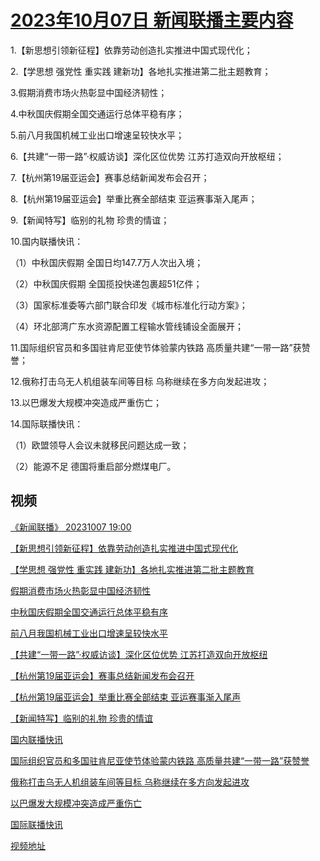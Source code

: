 # [2023年10月07日 新闻联播主要内容](https://tv.cctv.com/lm/xwlb/day/20231007.shtml)

1.【新思想引领新征程】依靠劳动创造扎实推进中国式现代化；

2.【学思想 强党性 重实践 建新功】各地扎实推进第二批主题教育；

3.假期消费市场火热彰显中国经济韧性；

4.中秋国庆假期全国交通运行总体平稳有序；

5.前八月我国机械工业出口增速呈较快水平；

6.【共建“一带一路”·权威访谈】深化区位优势 江苏打造双向开放枢纽；

7.【杭州第19届亚运会】赛事总结新闻发布会召开；

8.【杭州第19届亚运会】举重比赛全部结束 亚运赛事渐入尾声；

9.【新闻特写】临别的礼物 珍贵的情谊；

10.国内联播快讯：

（1）中秋国庆假期 全国日均147.7万人次出入境；

（2）中秋国庆假期 全国揽投快递包裹超51亿件；

（3）国家标准委等六部门联合印发《城市标准化行动方案》；

（4）环北部湾广东水资源配置工程输水管线铺设全面展开；

11.国际组织官员和多国驻肯尼亚使节体验蒙内铁路 高质量共建“一带一路”获赞誉；

12.俄称打击乌无人机组装车间等目标 乌称继续在多方向发起进攻；

13.以巴爆发大规模冲突造成严重伤亡；

14.国际联播快讯：

（1）欧盟领导人会议未就移民问题达成一致；

（2）能源不足 德国将重启部分燃煤电厂。

## 视频

[《新闻联播》 20231007 19:00](https://tv.cctv.com/2023/10/07/VIDE4IecGilGLVpBrE46kDC2231007.shtml)

[【新思想引领新征程】依靠劳动创造扎实推进中国式现代化](https://tv.cctv.com/2023/10/07/VIDEzIAjwvr1N1GgKwLjfllB231007.shtml)

[【学思想 强党性 重实践 建新功】各地扎实推进第二批主题教育](https://tv.cctv.com/2023/10/07/VIDElFQEgKlj38neaTSAaVuG231007.shtml)

[假期消费市场火热彰显中国经济韧性](https://tv.cctv.com/2023/10/07/VIDEbB7vgQJT7XGNiiktBbxu231007.shtml)

[中秋国庆假期全国交通运行总体平稳有序](https://tv.cctv.com/2023/10/07/VIDEET7FuI4f4xRN2p6ixdms231007.shtml)

[前八月我国机械工业出口增速呈较快水平](https://tv.cctv.com/2023/10/07/VIDEwdv6ZVRAusyFhflkO4ve231007.shtml)

[【共建“一带一路”·权威访谈】深化区位优势 江苏打造双向开放枢纽](https://tv.cctv.com/2023/10/07/VIDE25jCxUwccj0D9S0jdJ7E231007.shtml)

[【杭州第19届亚运会】赛事总结新闻发布会召开](https://tv.cctv.com/2023/10/07/VIDE3arzqcVLN6FlXh5K6qrL231007.shtml)

[【杭州第19届亚运会】举重比赛全部结束 亚运赛事渐入尾声](https://tv.cctv.com/2023/10/07/VIDEqiwiKteJXkUw60AqorZW231007.shtml)

[【新闻特写】临别的礼物 珍贵的情谊](https://tv.cctv.com/2023/10/07/VIDEfQp2xhhH8VpQgdCr3tuG231007.shtml)

[国内联播快讯](https://tv.cctv.com/2023/10/07/VIDEfF38nCXV66v69KnkoWou231007.shtml)

[国际组织官员和多国驻肯尼亚使节体验蒙内铁路 高质量共建“一带一路”获赞誉](https://tv.cctv.com/2023/10/07/VIDEbVdnzH9nlE7khEIpSLE9231007.shtml)

[俄称打击乌无人机组装车间等目标 乌称继续在多方向发起进攻](https://tv.cctv.com/2023/10/07/VIDEde0oAEPoF5rwQTL62BZB231007.shtml)

[以巴爆发大规模冲突造成严重伤亡](https://tv.cctv.com/2023/10/07/VIDEOGlsryVJULnQGhM0sRBd231007.shtml)

[国际联播快讯](https://tv.cctv.com/2023/10/07/VIDEgDOQLohutqvBpR0QXl02231007.shtml)

[视频地址](https://tv.cctv.com/lm/xwlb/day/20231007.shtml) 

